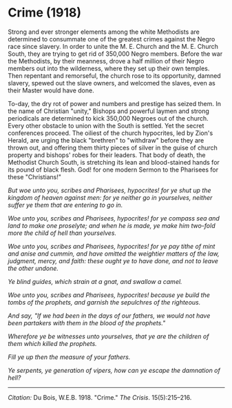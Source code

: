 <!--
title:   Crime
author:  Du Bois, W.E.B.
journal: The Crisis
year:    1918
volume:  15
issue:   5
pages:   215-216
-->
# Crime (1918)

Strong and ever stronger elements among the white Methodists are determined to consummate one of the greatest crimes against the Negro race since slavery. In order to unite the M. E. Church and the M. E. Church South, they are trying to get rid of 350,000 Negro members. Before the war the Methodists, by their meanness, drove a half million of their Negro members out into the wilderness, where they set up their own temples. Then repentant and remorseful, the church rose to its opportunity, damned slavery, spewed out the slave owners, and welcomed the slaves, even as their Master would have done. 

To-day, the dry rot of power and numbers and prestige has seized them. In the name of Christian "unity," Bishops and powerful laymen and strong periodicals are determined to kick 350,000 Negroes out of the church. Every other obstacle to union with the South is settled. Yet the secret conferences proceed. The oiliest of the church hypocrites, led by Zion's Herald, are urging the black "brethren" to "withdraw" before they are thrown out, and offering them thirty pieces of silver in the guise of church property and bishops' robes for their leaders. That body of death, the Methodist Church South, is stretching its lean and blood-stained hands for its pound of black flesh. God! for one modern Sermon to the Pharisees for these "Christians!"

*But woe unto you, scribes and Pharisees, hypocrites! for ye shut up the kingdom of heaven against men: for ye neither go in yourselves, neither suffer ye them that are entering to go in.*

*Woe unto you, scribes and Pharisees, hypocrites! for ye compass sea and land to make one proselyte; and when he is made, ye make him two-fold more the child of hell than yourselves.*

*Woe unto you, scribes and Pharisees, hypocrites! for ye pay tithe of mint and anise and cummin, and have omitted the weightier matters of the law, judgment, mercy, and faith: these ought ye to have done, and not to leave the other undone.*

*Ye blind guides, which strain at a gnat, and swallow a camel.*

*Woe unto you, scribes and Pharisees, hypocrites! because ye build the tombs of the prophets, and garnish the sepulchres of the righteous.*

*And say, "If we had been in the days of our fathers, we would not have been partakers with them in the blood of the prophets."*

*Wherefore ye be witnesses unto yourselves, that ye are the children of them which killed the prophets.*

*Fill ye up then the measure of your fathers.*

*Ye serpents, ye generation of vipers, how can ye escape the damnation of hell?*

______________
*Citation:* Du Bois, W.E.B. 1918. "Crime." *The Crisis*. 15(5):215&ndash;216.